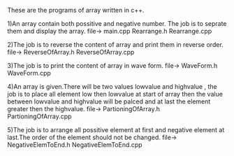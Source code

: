 These are the programs of array written in c++.

1)An array  contain both possitive and negative number. The job is to seprate them and display the array.
         file->
              main.cpp
              Rearrange.h
              Rearrange.cpp 
       
2)The job is to reverse the content of array and print them in reverse order.
         file->
              ReverseOfArray.h
              ReverseOfArray.cpp      
              
3)The job is to print the content of array in wave form. 
         file->
              WaveForm.h
              WaveForm.cpp
       
4)An array is given.There will be two values lowvalue and highvalue , the job is to place all element low then lowvalue at start of array  then the value between lowvalue and highvalue will be palced and at last the element greater then the highvalue.
         file->
              PartioningOfArray.h                               
              PartioningOfArray.cpp
        
5)The job is to arrange all possitive element at first and negative element at last.The order of the element should not be changed.
         file->
              NegativeElemToEnd.h
              NegativeElemToEnd.cpp       

